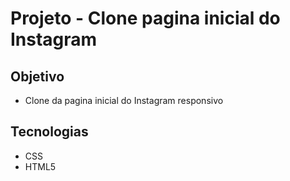 # Projeto - Clone pagina inicial do Instagram <br>

## Objetivo
* Clone da pagina inicial do Instagram responsivo<br>

## Tecnologias

* CSS
* HTML5<br>





